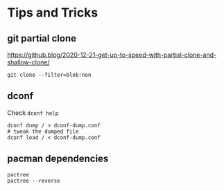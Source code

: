 # Tips and Tricks

## git partial clone

https://github.blog/2020-12-21-get-up-to-speed-with-partial-clone-and-shallow-clone/

```
git clone --filter=blob:non
```

## dconf

Check `dconf help`

```
dconf dump / > dconf-dump.conf
# tweak the dumped file
dconf load / < dconf-dump.conf
```

## pacman dependencies

```
pactree
pactree --reverse
```
